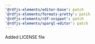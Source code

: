 ```yaml
---
'@rdfjs-elements/editor-base': patch
'@rdfjs-elements/formats-pretty': patch
'@rdfjs-elements/rdf-snippet': patch
'@rdfjs-elements/sparql-editor': patch
---
```


Added LICENSE file
